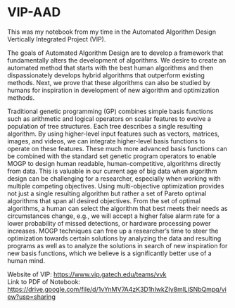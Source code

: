 # VIP-AAD
This was my notebook from my time in the Automated Algorithm Design Vertically Integrated Project (VIP).

The goals of Automated Algorithm Design are to develop a framework that fundamentally alters the development of algorithms. We desire to create an automated method that starts with the best human algorithms and then dispassionately develops hybrid algorithms that outperform existing methods. Next, we prove that these algorithms can also be studied by humans for inspiration in development of new algorithm and optimization methods.

Traditional genetic programming (GP) combines simple basis functions such as arithmetic and logical operators on scalar features to evolve a population of tree structures. Each tree describes a single resulting algorithm. By using higher-level input features such as vectors, matrices, images, and videos, we can integrate higher-level basis functions to operate on these features. These much more advanced basis functions can be combined with the standard set genetic program operators to enable MOGP to design human readable, human-competitive, algorithms directly from data. This is valuable in our current age of big data when algorithm design can be challenging for a researcher, especially when working with multiple competing objectives. Using multi-objective optimization provides not just a single resulting algorithm but rather a set of Pareto optimal algorithms that span all desired objectives. From the set of optimal algorithms, a human can select the algorithm that best meets their needs as circumstances change, e.g., we will accept a higher false alarm rate for a lower probability of missed detections, or hardware processing power increases. MOGP techniques can free up a researcher’s time to steer the optimization towards certain solutions by analyzing the data and resulting programs as well as to analyze the solutions in search of new inspiration for new basis functions, which we believe is a significantly better use of a human mind.

Website of VIP: https://www.vip.gatech.edu/teams/vvk  
Link to PDF of Notebook: https://drive.google.com/file/d/1vYnMV7A4zK3D1hIwkZIy8mlLiSNbQmpq/view?usp=sharing
